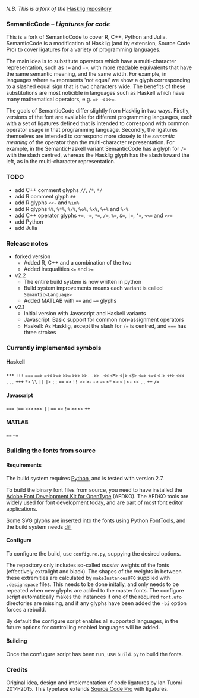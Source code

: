 _N.B. This is a fork of the_ [Hasklig repository](https://github.com/i-tu/Hasklig)

### SemanticCode – _Ligatures for code_

This is a fork of SemanticCode to cover R, C++, Python and Julia. SemanticCode is a modification of Hasklig (and by extension, Source Code Pro) to cover ligatures for a variety of programming languages. 

The main idea is to substitute operators which have a multi-character representation, such as `!=` and `->`, with more readable equivalents that have the same semantic meaning, and the same width. 
For example, in languages where `!=` represents 'not equal' we show a glyph corresponding to a slashed equal sign that is two characters wide. 
The benefits of these substitutions are most noticible in languages such as Haskell which have many mathematical operators, e.g. `=>` `-<` `>>=`.

The goals of SemanticCode differ slightly from Hasklig in two ways. 
Firstly, versions of the font are available for different programming languages, each with a set of ligatures defined that is intended to correspond with common operator usage in that programming language. 
Secondly, the ligatures themselves are intended to correspond more closely to the _semantic meaning_ of the operator than the multi-character representation. 
For example, in the SemanticHaskell variant SemanticCode has a glyph for `/=` with the slash centred, whereas the Hasklig glyph has the slash toward the left, as in the multi-character representation.

### TODO

+ add C++ comment glyphs `//`, `/*`, `*/`
+ add R comment glyph `##`
+ add R glyphs `<<-` and `%in%`
+ add R glyphs `%%`, `%*%`, `%/%`, `%o%`, `%x%`, `%+%` and `%-%`
+ add C++ operator glyphs `+=`, `-=`, `*=`, `/=`, `%=`, `&=`, `|=`, `^=`, `<<=` and `>>=`
+ add Python
+ add Julia

### Release notes
+ forked version
    + Added R, C++ and a combination of the two
	+ Added inequalities `<=` and `>=`
+ v2.2
    + The entire build system is now written in python
    + Build system improvements means each variant is called `Semantic<Language>` 
    + Added MATLAB with `==` and `~=` glyphs
+ v2.1
    + Initial version with Javascript and Haskell variants
    + Javascript: Basic support for common non-assignment operators
    + Haskell: As Hasklig, except the slash for `/=` is centred, and `===` has three strokes

### Currently implemented symbols

#### Haskell
`***` `:::` `===` `==>` `=<<` `>=>` `>>=` `>>>` `>>-` `->>` `-<<`
`<*>` `<|>` `<$>` `<=>` `<=<` `<->` `<+>` `<<<` `...` `+++`
`*>` `\\` `||` `|>` `::` `==` `=>` `!!` `>>` `>-` `->` `-<` `<*`
`<>` `<|` `<-` `<<` `..` `++` `/=`

#### Javascript
`===` `!==` `>>>` `<<<` `||` `==` `=>` `!=` `>>` `<<` `++`

#### MATLAB
`==` `~=`

### Building the fonts from source

#### Requirements

The build system requires [Python](https://www.python.org/), and is tested with version 2.7.

To build the binary font files from source, you need to have installed the
[Adobe Font Development Kit for OpenType](http://www.adobe.com/devnet/opentype/afdko.html) (AFDKO). 
The AFDKO tools are widely used for font development today, and are part of most font
editor applications.

Some SVG glyphs are inserted into the fonts using Python [FontTools](https://pypi.python.org/pypi/FontTools), 
and the build system needs [dill](https://pypi.python.org/pypi/dill)

#### Configure

To configure the build, use `configure.py`, suppying the desired options.

The repository only includes so-called *master* weights of the fonts (effectively extralight and black).
The shapes of the weights in between these extremities are calculated by `makeInstancesUFO` supplied with 
`.designspace` files. This needs to be done initally, and only needs to be repeated when new glyphs are 
added to the master fonts. 
The configure script automatically makes the instances if one of the required `font.ufo` directories are 
missing, and if any glyphs have been added the `-bi` option forces a rebuild. 

By default the configure script enables all supported languages, in the future options for 
controlling enabled languages will be added.

#### Building

Once the confugure script has been run, use `build.py` to build the fonts.

### Credits
Original idea, design and implementation of code ligatures by Ian Tuomi 2014-2015. 
This typeface extends [Source Code Pro](https://github.com/adobe-fonts/source-code-pro) with ligatures.
